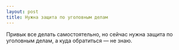 ```yaml
---
layout: post 
title: Нужна защита по уголовным делам 
--- 
```

Привык все делать самостоятельно, но сейчас нужна защита по уголовным делам, а куда обратиться — не знаю.
